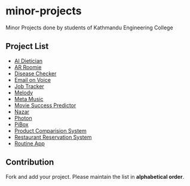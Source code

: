 # minor-projects
Minor Projects done by students of Kathmandu Engineering College

## Project List
- [AI Dietician](https://github.com/shanushka/minorproject)
- [AR Roomie](https://github.com/Revortni/AR-Roomie)
- [Disease Checker](https://github.com/sthpravin/diseasechecker)
- [Email on Voice](https://github.com/subedisapana/emailonvoice-django)
- [Job Tracker](https://github.com/Kamalpaneru/jobtracker)
- [Melody](https://github.com/samip584/melody_vlc)
- [Meta Music](https://github.com/unique1o1/Meta-Music)
- [Movie Success Predictor](https://github.com/therj/msp-minor)
- [Nazar](https://github.com/aryaminus/nazar)
- [Photon](https://github.com/amitness/photon)
- [PiBox](https://github.com/squgeim/PiBox)
- [Product Comparision System](https://github.com/suraviregmi/PCS)
- [Restaurant Reservation System](https://github.com/biratsapkota/restaurant-reservation)
- [Routine App](https://github.com/deepsadhi/Routine-App)


## Contribution
Fork and add your project. Please maintain the list in **alphabetical order**.
